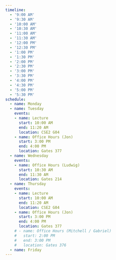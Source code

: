 ```yaml
---
timeline:
  - '9:00 AM'
  - '9:30 AM'
  - '10:00 AM'
  - '10:30 AM'
  - '11:00 AM'
  - '11:30 AM'
  - '12:00 PM'
  - '12:30 PM'
  - '1:00 PM'
  - '1:30 PM'
  - '2:00 PM'
  - '2:30 PM'
  - '3:00 PM'
  - '3:30 PM'
  - '4:00 PM'
  - '4:30 PM'
  - '5:00 PM'
  - '5:30 PM'
schedule:
  - name: Monday
  - name: Tuesday
    events:
    - name: Lecture
      start: 10:00 AM
      end: 11:20 AM
      location: CSE2 G04
    - name: Office Hours (Jon)
      start: 3:00 PM
      end: 4:00 PM
      location: Gates 377
  - name: Wednesday
    events:
    - name: Office Hours (Ludwig)
      start: 10:30 AM
      end: 11:30 AM
      location: Gates 214
  - name: Thursday
    events:
    - name: Lecture
      start: 10:00 AM
      end: 11:20 AM
      location: CSE2 G04
    - name: Office Hours (Jon)
      start: 3:00 PM
      end: 4:00 PM
      location: Gates 377
    # - name: Office Hours (Mitchell / Gabriel)
    #   start: 2:00 PM
    #   end: 3:00 PM
    #   location: Gates 376
  - name: Friday
---
```

